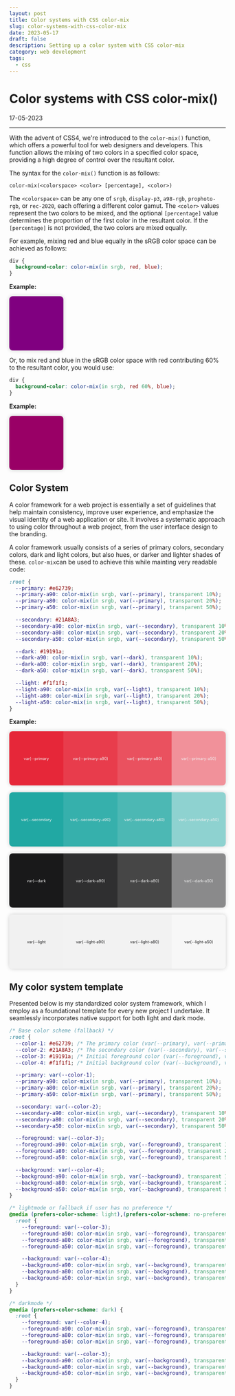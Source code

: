 ```yaml
---
layout: post
title: Color systems with CSS color-mix
slug: color-systems-with-css-color-mix
date: 2023-05-17
draft: false
description: Setting up a color system with CSS color-mix
category: web development
tags:
  - css
---
```


<style>
:root {
  --primary: #e62739;
  --primary-a90: color-mix(in srgb, var(--primary), transparent 10%);
  --primary-a80: color-mix(in srgb, var(--primary), transparent 20%);
  --primary-a50: color-mix(in srgb, var(--primary), transparent 50%);
  --secondary: #21A8A3;
  --secondary-a90: color-mix(in srgb, var(--secondary), transparent 10%);
  --secondary-a80: color-mix(in srgb, var(--secondary), transparent 20%);
  --secondary-a50: color-mix(in srgb, var(--secondary), transparent 50%);
  --dark: #19191a;
  --dark-a90: color-mix(in srgb, var(--dark), transparent 10%);
  --dark-a80: color-mix(in srgb, var(--dark), transparent 20%);
  --dark-a50: color-mix(in srgb, var(--dark), transparent 50%);
  --light: #f1f1f1;
  --light-a90: color-mix(in srgb, var(--light), transparent 10%);
  --light-a80: color-mix(in srgb, var(--light), transparent 20%);
  --light-a50: color-mix(in srgb, var(--light), transparent 50%);
}
.box-group {
  display: flex;
  margin-bottom: 1rem;
  overflow: hidden;
  border-radius: 0.5rem;
  box-shadow: 0 0 10px rgba(0,0,0,0.2);
}
.box {
  width: 25%;
  aspect-ratio: 1;
  display: flex;
  justify-content: center;
  align-items: center;
  text-align: center;
  font-size: 65%;
  color: var(--light);
}
.box-group#light .box {
  color: var(--dark);
}
</style>

# Color systems with CSS color-mix()

<p class='timestamp'><time datetime='17-05-2023'>17-05-2023</time></p>
<hr>

With the advent of CSS4, we're introduced to the `color-mix()` function, which offers a powerful tool for web designers and developers. This function allows the mixing of two colors in a specified color space, providing a high degree of control over the resultant color.

The syntax for the `color-mix()` function is as follows:

```
color-mix(<colorspace> <color> [percentage], <color>)
```

The `<colorspace>` can be any one of `srgb`, `display-p3`, `a98-rgb`, `prophoto-rgb`, or `rec-2020`, each offering a different color gamut. The `<color>` values represent the two colors to be mixed, and the optional `[percentage]` value determines the proportion of the first color in the resultant color. If the `[percentage]` is not provided, the two colors are mixed equally.

For example, mixing red and blue equally in the sRGB color space can be achieved as follows:

```CSS
div {
  background-color: color-mix(in srgb, red, blue);
}
```

**Example:**

<div class="box" style="background-color:color-mix(in srgb, red, blue); box-shadow: 0 0 10px rgba(0,0,0,0.2); border-radius: 0.5rem"></div>

Or, to mix red and blue in the sRGB color space with red contributing 60% to the resultant color, you would use:

```CSS
div {
  background-color: color-mix(in srgb, red 60%, blue);
}
```

**Example:**

<div class="box" style="background-color: color-mix(in srgb, red 60%, blue); box-shadow: 0 0 10px rgba(0,0,0,0.2); border-radius: 0.5rem"></div>

## Color System

A color framework for a web project is essentially a set of guidelines that help maintain consistency, improve user experience, and emphasize the visual identity of a web application or site. It involves a systematic approach to using color throughout a web project, from the user interface design to the branding.

A color framework usually consists of a series of primary colors, secondary colors, dark and light colors, but also hues, or darker and lighter shades of these. `color-mix`can be used to achieve this while mainting very readable code:

```CSS
:root {
  --primary: #e62739;
  --primary-a90: color-mix(in srgb, var(--primary), transparent 10%);
  --primary-a80: color-mix(in srgb, var(--primary), transparent 20%);
  --primary-a50: color-mix(in srgb, var(--primary), transparent 50%);

  --secondary: #21A8A3;
  --secondary-a90: color-mix(in srgb, var(--secondary), transparent 10%);
  --secondary-a80: color-mix(in srgb, var(--secondary), transparent 20%);
  --secondary-a50: color-mix(in srgb, var(--secondary), transparent 50%);

  --dark: #19191a;
  --dark-a90: color-mix(in srgb, var(--dark), transparent 10%);
  --dark-a80: color-mix(in srgb, var(--dark), transparent 20%);
  --dark-a50: color-mix(in srgb, var(--dark), transparent 50%);

  --light: #f1f1f1;
  --light-a90: color-mix(in srgb, var(--light), transparent 10%);
  --light-a80: color-mix(in srgb, var(--light), transparent 20%);
  --light-a50: color-mix(in srgb, var(--light), transparent 50%);
}
```

**Example:**

<div class="box-group">
  <div class="box" style="background-color: var(--primary)">var(--primary</div>
  <div class="box" style="background-color: var(--primary-a90)">var(--primary-a90)</div>
  <div class="box" style="background-color: var(--primary-a80)">var(--primary-a80)</div>
  <div class="box" style="background-color: var(--primary-a50)">var(--primary-a50)</div>
</div>
<div class="box-group">
  <div class="box" style="background-color: var(--secondary)">var(--secondary</div>
  <div class="box" style="background-color: var(--secondary-a90)">var(--secondary-a90)</div>
  <div class="box" style="background-color: var(--secondary-a80)">var(--secondary-a80)</div>
  <div class="box" style="background-color: var(--secondary-a50)">var(--secondary-a50)</div>
</div>
<div class="box-group">
  <div class="box" style="background-color: var(--dark)">var(--dark</div>
  <div class="box" style="background-color: var(--dark-a90)">var(--dark-a90)</div>
  <div class="box" style="background-color: var(--dark-a80)">var(--dark-a80)</div>
  <div class="box" style="background-color: var(--dark-a50)">var(--dark-a50)</div>
</div>
<div class="box-group" id="light">
  <div class="box" style="background-color: var(--light)">var(--light</div>
  <div class="box" style="background-color: var(--light-a90)">var(--light-a90)</div>
  <div class="box" style="background-color: var(--light-a80)">var(--light-a80)</div>
  <div class="box" style="background-color: var(--light-a50)">var(--light-a50)</div>
</div>

## My color system template

Presented below is my standardized color system framework, which I employ as a foundational template for every new project I undertake. It seamlessly incorporates native support for both light and dark mode.

```CSS
/* Base color scheme (fallback) */
:root {
  --color-1: #e62739; /* The primary color (var(--primary), var(--primary-a90), var(--primary-80), var(--primary-a50)) */
  --color-2: #21A8A3; /* The secondary color (var(--secondary), var(--secondary-a90), var(--secondary-80), var(--secondary-a50)) */
  --color-3: #19191a; /* Initial foreground color (var(--foreground), var(--foreground-a90), var(--foreground-80), var(--foreground-a50)) */
  --color-4: #f1f1f1; /* Initial background color (var(--background), var(--background-a90), var(--background-80), var(--background-a50)) */

  --primary: var(--color-1);
  --primary-a90: color-mix(in srgb, var(--primary), transparent 10%);
  --primary-a80: color-mix(in srgb, var(--primary), transparent 20%);
  --primary-a50: color-mix(in srgb, var(--primary), transparent 50%);

  --secondary: var(--color-2);
  --secondary-a90: color-mix(in srgb, var(--secondary), transparent 10%);
  --secondary-a80: color-mix(in srgb, var(--secondary), transparent 20%);
  --secondary-a50: color-mix(in srgb, var(--secondary), transparent 50%);

  --foreground: var(--color-3);
  --foreground-a90: color-mix(in srgb, var(--foreground), transparent 10%);
  --foreground-a80: color-mix(in srgb, var(--foreground), transparent 20%);
  --foreground-a50: color-mix(in srgb, var(--foreground), transparent 50%);

  --background: var(--color-4);
  --background-a90: color-mix(in srgb, var(--background), transparent 10%);
  --background-a80: color-mix(in srgb, var(--background), transparent 20%);
  --background-a50: color-mix(in srgb, var(--background), transparent 50%);
}

/* lightmode or fallback if user has no preference */
@media (prefers-color-scheme: light),(prefers-color-scheme: no-preference) {
  :root {
    --foreground: var(--color-3);
    --foreground-a90: color-mix(in srgb, var(--foreground), transparent 10%);
    --foreground-a80: color-mix(in srgb, var(--foreground), transparent 20%);
    --foreground-a50: color-mix(in srgb, var(--foreground), transparent 50%);

    --background: var(--color-4);
    --background-a90: color-mix(in srgb, var(--background), transparent 10%);
    --background-a80: color-mix(in srgb, var(--background), transparent 20%);
    --background-a50: color-mix(in srgb, var(--background), transparent 50%);
  }
}

/* darkmode */
@media (prefers-color-scheme: dark) {
  :root {
    --foreground: var(--color-4);
    --foreground-a90: color-mix(in srgb, var(--foreground), transparent 10%);
    --foreground-a80: color-mix(in srgb, var(--foreground), transparent 20%);
    --foreground-a50: color-mix(in srgb, var(--foreground), transparent 50%);

    --background: var(--color-3);
    --background-a90: color-mix(in srgb, var(--background), transparent 10%);
    --background-a80: color-mix(in srgb, var(--background), transparent 20%);
    --background-a50: color-mix(in srgb, var(--background), transparent 50%);
  }
}
```
